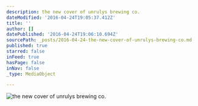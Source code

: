 ```yaml
---
description: the new cover of unrulys brewing co.
dateModified: '2016-04-24T19:05:37.412Z'
title: ''
author: []
datePublished: '2016-04-24T19:06:10.694Z'
sourcePath: _posts/2016-04-24-the-new-cover-of-unrulys-brewing-co.md
published: true
starred: false
inFeed: true
hasPage: false
inNav: false
_type: MediaObject

---
```

![the new cover of unrulys brewing co.](https://the-grid-user-content.s3-us-west-2.amazonaws.com/c85b9889-df72-4d1c-8358-6cf22788e2bc.jpg)